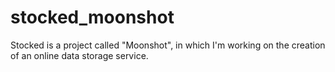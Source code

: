 # stocked_moonshot
Stocked is a project called "Moonshot", in which I'm working on the creation of an online data storage service.
